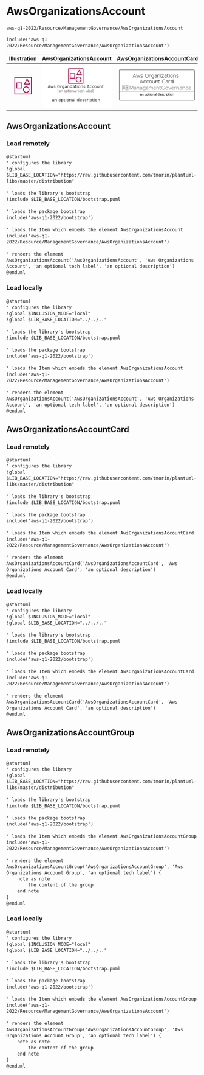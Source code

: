 # AwsOrganizationsAccount


```text
aws-q1-2022/Resource/ManagementGovernance/AwsOrganizationsAccount
```

```text
include('aws-q1-2022/Resource/ManagementGovernance/AwsOrganizationsAccount')
```



| Illustration | AwsOrganizationsAccount | AwsOrganizationsAccountCard | AwsOrganizationsAccountGroup |
| :---: | :---: | :---: | :---: |
| ![illustration for Illustration](../../../aws-q1-2022/Resource/ManagementGovernance/AwsOrganizationsAccount.png) | ![illustration for AwsOrganizationsAccount](../../../aws-q1-2022/Resource/ManagementGovernance/AwsOrganizationsAccount.Local.png) | ![illustration for AwsOrganizationsAccountCard](../../../aws-q1-2022/Resource/ManagementGovernance/AwsOrganizationsAccountCard.Local.png) | ![illustration for AwsOrganizationsAccountGroup](../../../aws-q1-2022/Resource/ManagementGovernance/AwsOrganizationsAccountGroup.Local.png) |




## AwsOrganizationsAccount

### Load remotely
```plantuml
@startuml
' configures the library
!global $LIB_BASE_LOCATION="https://raw.githubusercontent.com/tmorin/plantuml-libs/master/distribution"

' loads the library's bootstrap
!include $LIB_BASE_LOCATION/bootstrap.puml

' loads the package bootstrap
include('aws-q1-2022/bootstrap')

' loads the Item which embeds the element AwsOrganizationsAccount
include('aws-q1-2022/Resource/ManagementGovernance/AwsOrganizationsAccount')

' renders the element
AwsOrganizationsAccount('AwsOrganizationsAccount', 'Aws Organizations Account', 'an optional tech label', 'an optional description')
@enduml
```

### Load locally
```plantuml
@startuml
' configures the library
!global $INCLUSION_MODE="local"
!global $LIB_BASE_LOCATION="../../.."

' loads the library's bootstrap
!include $LIB_BASE_LOCATION/bootstrap.puml

' loads the package bootstrap
include('aws-q1-2022/bootstrap')

' loads the Item which embeds the element AwsOrganizationsAccount
include('aws-q1-2022/Resource/ManagementGovernance/AwsOrganizationsAccount')

' renders the element
AwsOrganizationsAccount('AwsOrganizationsAccount', 'Aws Organizations Account', 'an optional tech label', 'an optional description')
@enduml
```

## AwsOrganizationsAccountCard

### Load remotely
```plantuml
@startuml
' configures the library
!global $LIB_BASE_LOCATION="https://raw.githubusercontent.com/tmorin/plantuml-libs/master/distribution"

' loads the library's bootstrap
!include $LIB_BASE_LOCATION/bootstrap.puml

' loads the package bootstrap
include('aws-q1-2022/bootstrap')

' loads the Item which embeds the element AwsOrganizationsAccountCard
include('aws-q1-2022/Resource/ManagementGovernance/AwsOrganizationsAccount')

' renders the element
AwsOrganizationsAccountCard('AwsOrganizationsAccountCard', 'Aws Organizations Account Card', 'an optional description')
@enduml
```

### Load locally
```plantuml
@startuml
' configures the library
!global $INCLUSION_MODE="local"
!global $LIB_BASE_LOCATION="../../.."

' loads the library's bootstrap
!include $LIB_BASE_LOCATION/bootstrap.puml

' loads the package bootstrap
include('aws-q1-2022/bootstrap')

' loads the Item which embeds the element AwsOrganizationsAccountCard
include('aws-q1-2022/Resource/ManagementGovernance/AwsOrganizationsAccount')

' renders the element
AwsOrganizationsAccountCard('AwsOrganizationsAccountCard', 'Aws Organizations Account Card', 'an optional description')
@enduml
```

## AwsOrganizationsAccountGroup

### Load remotely
```plantuml
@startuml
' configures the library
!global $LIB_BASE_LOCATION="https://raw.githubusercontent.com/tmorin/plantuml-libs/master/distribution"

' loads the library's bootstrap
!include $LIB_BASE_LOCATION/bootstrap.puml

' loads the package bootstrap
include('aws-q1-2022/bootstrap')

' loads the Item which embeds the element AwsOrganizationsAccountGroup
include('aws-q1-2022/Resource/ManagementGovernance/AwsOrganizationsAccount')

' renders the element
AwsOrganizationsAccountGroup('AwsOrganizationsAccountGroup', 'Aws Organizations Account Group', 'an optional tech label') {
    note as note
        the content of the group
    end note
}
@enduml
```

### Load locally
```plantuml
@startuml
' configures the library
!global $INCLUSION_MODE="local"
!global $LIB_BASE_LOCATION="../../.."

' loads the library's bootstrap
!include $LIB_BASE_LOCATION/bootstrap.puml

' loads the package bootstrap
include('aws-q1-2022/bootstrap')

' loads the Item which embeds the element AwsOrganizationsAccountGroup
include('aws-q1-2022/Resource/ManagementGovernance/AwsOrganizationsAccount')

' renders the element
AwsOrganizationsAccountGroup('AwsOrganizationsAccountGroup', 'Aws Organizations Account Group', 'an optional tech label') {
    note as note
        the content of the group
    end note
}
@enduml
```

